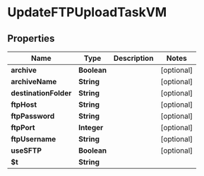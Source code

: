 

# UpdateFTPUploadTaskVM


## Properties

| Name | Type | Description | Notes |
|------------ | ------------- | ------------- | -------------|
|**archive** | **Boolean** |  |  [optional] |
|**archiveName** | **String** |  |  [optional] |
|**destinationFolder** | **String** |  |  [optional] |
|**ftpHost** | **String** |  |  [optional] |
|**ftpPassword** | **String** |  |  [optional] |
|**ftpPort** | **Integer** |  |  [optional] |
|**ftpUsername** | **String** |  |  [optional] |
|**useSFTP** | **Boolean** |  |  [optional] |
|**$t** | **String** |  |  |



